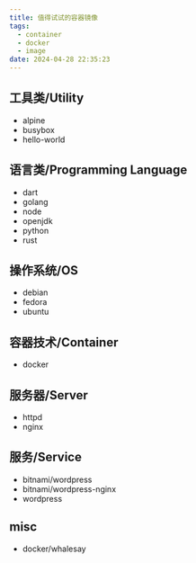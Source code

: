 ```yaml
---
title: 值得试试的容器镜像
tags:
  - container
  - docker
  - image
date: 2024-04-28 22:35:23
---
```


## 工具类/Utility

- alpine
- busybox
- hello-world

## 语言类/Programming Language

- dart
- golang
- node
- openjdk
- python
- rust

## 操作系统/OS

- debian
- fedora
- ubuntu

## 容器技术/Container
- docker

## 服务器/Server
- httpd
- nginx

## 服务/Service
- bitnami/wordpress
- bitnami/wordpress-nginx
- wordpress

## misc
- docker/whalesay
